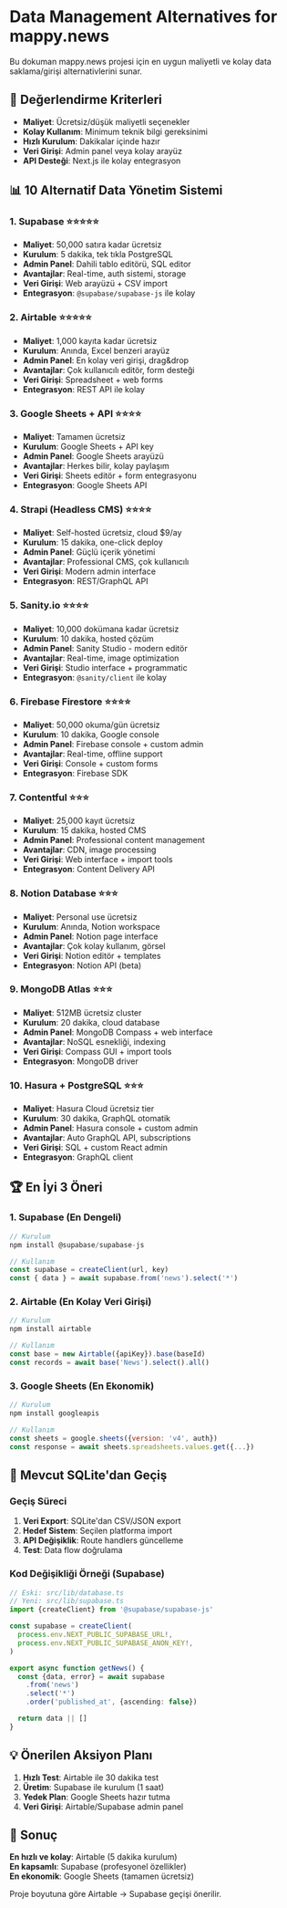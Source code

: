 # Data Management Alternatives for mappy.news

Bu dokuman mappy.news projesi için en uygun maliyetli ve kolay data
saklama/girişi alternativlerini sunar.

## 🎯 Değerlendirme Kriterleri

- **Maliyet**: Ücretsiz/düşük maliyetli seçenekler
- **Kolay Kullanım**: Minimum teknik bilgi gereksinimi
- **Hızlı Kurulum**: Dakikalar içinde hazır
- **Veri Girişi**: Admin panel veya kolay arayüz
- **API Desteği**: Next.js ile kolay entegrasyon

## 📊 10 Alternatif Data Yönetim Sistemi

### 1. **Supabase** ⭐⭐⭐⭐⭐

- **Maliyet**: 50,000 satıra kadar ücretsiz
- **Kurulum**: 5 dakika, tek tıkla PostgreSQL
- **Admin Panel**: Dahili tablo editörü, SQL editor
- **Avantajlar**: Real-time, auth sistemi, storage
- **Veri Girişi**: Web arayüzü + CSV import
- **Entegrasyon**: `@supabase/supabase-js` ile kolay

### 2. **Airtable** ⭐⭐⭐⭐⭐

- **Maliyet**: 1,000 kayıta kadar ücretsiz
- **Kurulum**: Anında, Excel benzeri arayüz
- **Admin Panel**: En kolay veri girişi, drag&drop
- **Avantajlar**: Çok kullanıcılı editör, form desteği
- **Veri Girişi**: Spreadsheet + web forms
- **Entegrasyon**: REST API ile kolay

### 3. **Google Sheets + API** ⭐⭐⭐⭐

- **Maliyet**: Tamamen ücretsiz
- **Kurulum**: Google Sheets + API key
- **Admin Panel**: Google Sheets arayüzü
- **Avantajlar**: Herkes bilir, kolay paylaşım
- **Veri Girişi**: Sheets editör + form entegrasyonu
- **Entegrasyon**: Google Sheets API

### 4. **Strapi (Headless CMS)** ⭐⭐⭐⭐

- **Maliyet**: Self-hosted ücretsiz, cloud $9/ay
- **Kurulum**: 15 dakika, one-click deploy
- **Admin Panel**: Güçlü içerik yönetimi
- **Avantajlar**: Professional CMS, çok kullanıcılı
- **Veri Girişi**: Modern admin interface
- **Entegrasyon**: REST/GraphQL API

### 5. **Sanity.io** ⭐⭐⭐⭐

- **Maliyet**: 10,000 dokümana kadar ücretsiz
- **Kurulum**: 10 dakika, hosted çözüm
- **Admin Panel**: Sanity Studio - modern editör
- **Avantajlar**: Real-time, image optimization
- **Veri Girişi**: Studio interface + programmatic
- **Entegrasyon**: `@sanity/client` ile kolay

### 6. **Firebase Firestore** ⭐⭐⭐⭐

- **Maliyet**: 50,000 okuma/gün ücretsiz
- **Kurulum**: 10 dakika, Google console
- **Admin Panel**: Firebase console + custom admin
- **Avantajlar**: Real-time, offline support
- **Veri Girişi**: Console + custom forms
- **Entegrasyon**: Firebase SDK

### 7. **Contentful** ⭐⭐⭐

- **Maliyet**: 25,000 kayıt ücretsiz
- **Kurulum**: 15 dakika, hosted CMS
- **Admin Panel**: Professional content management
- **Avantajlar**: CDN, image processing
- **Veri Girişi**: Web interface + import tools
- **Entegrasyon**: Content Delivery API

### 8. **Notion Database** ⭐⭐⭐

- **Maliyet**: Personal use ücretsiz
- **Kurulum**: Anında, Notion workspace
- **Admin Panel**: Notion page interface
- **Avantajlar**: Çok kolay kullanım, görsel
- **Veri Girişi**: Notion editör + templates
- **Entegrasyon**: Notion API (beta)

### 9. **MongoDB Atlas** ⭐⭐⭐

- **Maliyet**: 512MB ücretsiz cluster
- **Kurulum**: 20 dakika, cloud database
- **Admin Panel**: MongoDB Compass + web interface
- **Avantajlar**: NoSQL esnekliği, indexing
- **Veri Girişi**: Compass GUI + import tools
- **Entegrasyon**: MongoDB driver

### 10. **Hasura + PostgreSQL** ⭐⭐⭐

- **Maliyet**: Hasura Cloud ücretsiz tier
- **Kurulum**: 30 dakika, GraphQL otomatik
- **Admin Panel**: Hasura console + custom admin
- **Avantajlar**: Auto GraphQL API, subscriptions
- **Veri Girişi**: SQL + custom React admin
- **Entegrasyon**: GraphQL client

## 🏆 En İyi 3 Öneri

### 1. **Supabase** (En Dengeli)

```javascript
// Kurulum
npm install @supabase/supabase-js

// Kullanım
const supabase = createClient(url, key)
const { data } = await supabase.from('news').select('*')
```

### 2. **Airtable** (En Kolay Veri Girişi)

```javascript
// Kurulum
npm install airtable

// Kullanım
const base = new Airtable({apiKey}).base(baseId)
const records = await base('News').select().all()
```

### 3. **Google Sheets** (En Ekonomik)

```javascript
// Kurulum
npm install googleapis

// Kullanım
const sheets = google.sheets({version: 'v4', auth})
const response = await sheets.spreadsheets.values.get({...})
```

## 🔄 Mevcut SQLite'dan Geçiş

### Geçiş Süreci

1. **Veri Export**: SQLite'dan CSV/JSON export
2. **Hedef Sistem**: Seçilen platforma import
3. **API Değişiklik**: Route handlers güncelleme
4. **Test**: Data flow doğrulama

### Kod Değişikliği Örneği (Supabase)

```typescript
// Eski: src/lib/database.ts
// Yeni: src/lib/supabase.ts
import {createClient} from '@supabase/supabase-js'

const supabase = createClient(
  process.env.NEXT_PUBLIC_SUPABASE_URL!,
  process.env.NEXT_PUBLIC_SUPABASE_ANON_KEY!,
)

export async function getNews() {
  const {data, error} = await supabase
    .from('news')
    .select('*')
    .order('published_at', {ascending: false})

  return data || []
}
```

## 💡 Önerilen Aksiyon Planı

1. **Hızlı Test**: Airtable ile 30 dakika test
2. **Üretim**: Supabase ile kurulum (1 saat)
3. **Yedek Plan**: Google Sheets hazır tutma
4. **Veri Girişi**: Airtable/Supabase admin panel

## 📝 Sonuç

**En hızlı ve kolay**: Airtable (5 dakika kurulum)  
**En kapsamlı**: Supabase (profesyonel özellikler)  
**En ekonomik**: Google Sheets (tamamen ücretsiz)

Proje boyutuna göre Airtable → Supabase geçişi önerilir.
